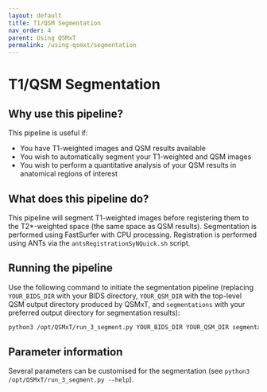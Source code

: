 ```yaml
---
layout: default
title: T1/QSM Segmentation
nav_order: 4
parent: Using QSMxT
permalink: /using-qsmxt/segmentation
---
```


<head>
  <link rel="stylesheet" href="https://maxcdn.bootstrapcdn.com/bootstrap/3.4.1/css/bootstrap.min.css">
  <script src="https://ajax.googleapis.com/ajax/libs/jquery/3.6.0/jquery.min.js"></script>
  <script src="https://maxcdn.bootstrapcdn.com/bootstrap/3.4.1/js/bootstrap.min.js"></script>
</head>

# T1/QSM Segmentation

## Why use this pipeline?

This pipeline is useful if:

 - You have T1-weighted images and QSM results available
 - You wish to automatically segment your T1-weighted and QSM images
 - You wish to perform a quantitative analysis of your QSM results in anatomical regions of interest

## What does this pipeline do?

This pipeline will segment T1-weighted images before registering them to the T2\*-weighted space (the same space as QSM results). Segmentation is performed using FastSurfer with CPU processing. Registration is performed using ANTs via the `antsRegistrationSyNQuick.sh` script.

## Running the pipeline

Use the following command to initiate the segmentation pipeline (replacing `YOUR_BIDS_DIR` with your BIDS directory, `YOUR_QSM_DIR` with the top-level QSM output directory produced by QSMxT, and `segmentations` with your preferred output directory for segmentation results):

```bash
python3 /opt/QSMxT/run_3_segment.py YOUR_BIDS_DIR YOUR_QSM_DIR segmentations
```

## Parameter information

Several parameters can be customised for the segmentation (see `python3 /opt/QSMxT/run_3_segment.py --help`).

<script>
$(document).ready(function(){
    $('[data-toggle="popover"]').popover();   
});
$("[data-toggle=popover]")
.popover({html:true})
</script>

